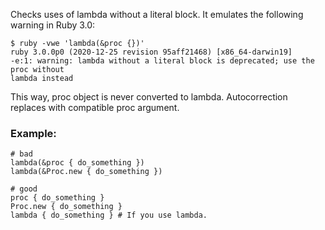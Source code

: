 Checks uses of lambda without a literal block.
It emulates the following warning in Ruby 3.0:

    $ ruby -vwe 'lambda(&proc {})'
    ruby 3.0.0p0 (2020-12-25 revision 95aff21468) [x86_64-darwin19]
    -e:1: warning: lambda without a literal block is deprecated; use the proc without
    lambda instead

This way, proc object is never converted to lambda.
Autocorrection replaces with compatible proc argument.

### Example:

    # bad
    lambda(&proc { do_something })
    lambda(&Proc.new { do_something })

    # good
    proc { do_something }
    Proc.new { do_something }
    lambda { do_something } # If you use lambda.
